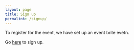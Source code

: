 ```yaml
---
layout: page
title: Sign up
permalink: /signup/
---
```


To register for the event, we have set up an event brite evetn.

Go [here](https://www.eventbrite.co.uk/e/eal-hackathon-tickets-25093541458) to sign up.
